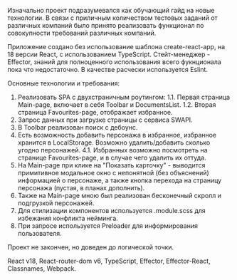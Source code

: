 Изначально проект подразумевался как обучающий гайд на новые технологии.
В связи с приличным количеством тестовых заданий от различных компаний было принято реализовать функционал по совокупности требований различных компаний.

Приложение создано без использование шаблона create-react-app, на 18 версии React, с использованием TypeScript. 
Стейт-менеджер - Effector, знаний для полноценного использования всего фукнционала пока что недостаточно.
В качестве расчески используется Eslint.

Основные технологии и требования:
1. Реализовать SPA с двухстраничным роутингом:
	1.1. Первая страница Main-page, включает в себя Toolbar и DocumentsList.
	1.2. Вторая страница Favourites-page, отображает избранное.
2. Запрос данных при загрузке страницы с сервиса SWAPI.
3. В Toolbar реализован поиск с дебоунс.
4. Есть возможность добавить персонажа в избранное, избранное хранится в LocalStorage. Возможно удалить/добавить сколько угодно персонажей.
	4.1. Избранных возможно посмотреть на странице Favourites-page, и в случае чего удалить их оттуда.
5. На Main-page при клике на "Показать карточку" - выводится примитивное модальное окно с непонятной (без объяснений) информацией о персонаже, а также кнопка перехода на страницу персонажа (пустая, в планах дополнить).
6. Также на Main-page мною был реализован бесконечный скролл и подгрузкой персонажей.
7. Для стилизации компонентов используется .module.scss для избежания конфликта нейминга.
8. При запросе используется Preloader для информирования пользователя.

Проект не закончен, но доведен до логической точки.

React v18, React-router-dom v6, TypeScript, Effector, Effector-React, Classnames, Webpack.
